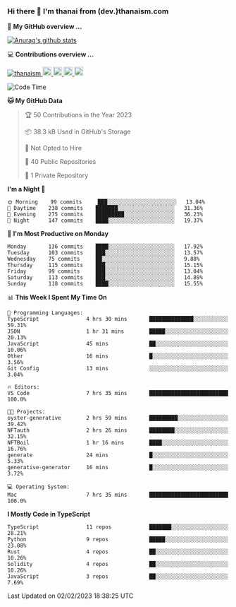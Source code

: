 ### Hi there 👋 I'm thanai from (dev.)thanaism.com

<!-- バッジ関連 -->
<!--
メイン：https://shields.io/category/social
GitHub view：https://github.com/antonkomarev/github-profile-views-counter
Qiita contributions：https://qiita.com/mikkame/items/f2c60d9caf8a8e38ec50
 -->

🍎 **My GitHub overview ...**

<!-- GitHubトロフィー -->
<!--
https://github.com/ryo-ma/github-profile-trophy
 -->

<!-- [![trophy](https://github-profile-trophy.vercel.app/?username=thanaism)](https://github.com/thanaism/thanaism) -->

<!-- GitHubステータス -->
<!--
https://github.com/anuraghazra/github-readme-stats
 -->

[![Anurag's github stats](https://github-readme-stats.vercel.app/api?username=thanaism&count_private=true&show_icons=true)](https://github.com/thanaism/thanaism)

<!-- [![ReadMe Card](https://github-readme-stats.vercel.app/api/pin/?username=thanaism&repo=thanaism)](https://github.com/thanaism/thanaism) -->

<!-- Skill icons -->
<!--
https://rahuldkjain.github.io/gh-profile-readme-generator/
 -->

💻 **Contributions overview ...**

<p align="left">

  <a href="https://github.com/thanaism/thanaism/">
    <img src="https://komarev.com/ghpvc/?username=thanaism" alt="thanaism" />
  </a>
  <a href="http://twitter.com/okinawa__noodle">
    <img height="20" src="https://img.shields.io/twitter/follow/okinawa__noodle?label=Twitter&logo=twitter&style=flat" />
  </a>
  <a href="https://github.com/thanaism">
    <img height="20" src="https://img.shields.io/github/followers/thanaism?label=follow&logo=github&style=flat" />
  </a>
  <!-- <a href="https://www.reddit.com/user/thanaism">
    <img height="20" src="https://img.shields.io/reddit/user-karma/combined/thanaism?label=Reddit&logo=reddit&style=flat" />
  </a>
  <a href="https://stackoverflow.com/users/5720201/thanaism">
    <img height="20" src="https://img.shields.io/stackexchange/stackoverflow/r/5720201?label=StackOverflow&logo=stack-overflow&style=flat" /> -->
  </a>
  <a href="http://qiita.com/thanai">
    <img height="20" src="https://qiita-badge.apiapi.app/s/thanai/posts.svg" />
  </a>
  <//qiita.com/thanai">
    <img height="20" src="https://qiita-badge.apiapi.app/s/thanai/contributions.svg" />
  </a>
</p>

<!--START_SECTION:waka-->
![Code Time](http://img.shields.io/badge/Code%20Time-1%2C237%20hrs%2027%20mins-blue)

**🐱 My GitHub Data** 

> 🏆 50 Contributions in the Year 2023
 > 
> 📦 38.3 kB Used in GitHub's Storage 
 > 
> 🚫 Not Opted to Hire
 > 
> 📜 40 Public Repositories 
 > 
> 🔑 1 Private Repository 
 > 
**I'm a Night 🦉** 

```text
🌞 Morning    99 commits     ███░░░░░░░░░░░░░░░░░░░░░░   13.04% 
🌆 Daytime    238 commits    ███████░░░░░░░░░░░░░░░░░░   31.36% 
🌃 Evening    275 commits    █████████░░░░░░░░░░░░░░░░   36.23% 
🌙 Night      147 commits    ████░░░░░░░░░░░░░░░░░░░░░   19.37%

```
📅 **I'm Most Productive on Monday** 

```text
Monday       136 commits    ████░░░░░░░░░░░░░░░░░░░░░   17.92% 
Tuesday      103 commits    ███░░░░░░░░░░░░░░░░░░░░░░   13.57% 
Wednesday    75 commits     ██░░░░░░░░░░░░░░░░░░░░░░░   9.88% 
Thursday     115 commits    ███░░░░░░░░░░░░░░░░░░░░░░   15.15% 
Friday       99 commits     ███░░░░░░░░░░░░░░░░░░░░░░   13.04% 
Saturday     113 commits    ███░░░░░░░░░░░░░░░░░░░░░░   14.89% 
Sunday       118 commits    ████░░░░░░░░░░░░░░░░░░░░░   15.55%

```


📊 **This Week I Spent My Time On** 

```text
💬 Programming Languages: 
TypeScript               4 hrs 30 mins       ██████████████░░░░░░░░░░░   59.31% 
JSON                     1 hr 31 mins        █████░░░░░░░░░░░░░░░░░░░░   20.13% 
JavaScript               45 mins             ██░░░░░░░░░░░░░░░░░░░░░░░   10.06% 
Other                    16 mins             █░░░░░░░░░░░░░░░░░░░░░░░░   3.56% 
Git Config               13 mins             ░░░░░░░░░░░░░░░░░░░░░░░░░   3.04%

🔥 Editors: 
VS Code                  7 hrs 35 mins       █████████████████████████   100.0%

🐱‍💻 Projects: 
oyster-generative        2 hrs 59 mins       █████████░░░░░░░░░░░░░░░░   39.42% 
NFTauth                  2 hrs 26 mins       ████████░░░░░░░░░░░░░░░░░   32.15% 
NFTBoil                  1 hr 16 mins        ████░░░░░░░░░░░░░░░░░░░░░   16.76% 
generate                 24 mins             █░░░░░░░░░░░░░░░░░░░░░░░░   5.33% 
generative-generator     16 mins             █░░░░░░░░░░░░░░░░░░░░░░░░   3.72%

💻 Operating System: 
Mac                      7 hrs 35 mins       █████████████████████████   100.0%

```

**I Mostly Code in TypeScript** 

```text
TypeScript               11 repos            ███████░░░░░░░░░░░░░░░░░░   28.21% 
Python                   9 repos             █████░░░░░░░░░░░░░░░░░░░░   23.08% 
Rust                     4 repos             ██░░░░░░░░░░░░░░░░░░░░░░░   10.26% 
Solidity                 4 repos             ██░░░░░░░░░░░░░░░░░░░░░░░   10.26% 
JavaScript               3 repos             ██░░░░░░░░░░░░░░░░░░░░░░░   7.69%

```



 Last Updated on 02/02/2023 18:38:25 UTC
<!--END_SECTION:waka-->
